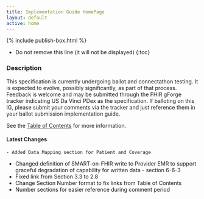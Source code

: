 ```yaml
---
title: Implementation Guide HomePage
layout: default
active: home
---
```


{% include publish-box.html %}

<!-- { :.no_toc } -->

<!-- TOC  the css styling for this is \pages\assets\css\project.css under 'markdown-toc'-->

* Do not remove this line (it will not be displayed)
{:toc}

<!-- end TOC -->

### Description

This specification is currently undergoing ballot and connectathon testing. It is expected to evolve, possibly significantly, as part of that process.
Feedback is welcome and may be submitted through the FHIR gForge tracker indicating US Da Vinci PDex as the specification. If balloting on this IG, please submit your comments via the tracker and just reference them in your ballot submission implementation guide.

See the [Table of Contents](toc.html) for more information.

#### Latest Changes
	- Added Data Mapping section for Patient and Coverage
- Changed definition of SMART-on-FHIR write to Provider EMR to support graceful degradation of capability for written data -  section 6-6-3
- Fixed link from Section 3.3 to 2.8
- Change Section Number format to fix links from Table of Contents 
- Number sections for easier reference during comment period


